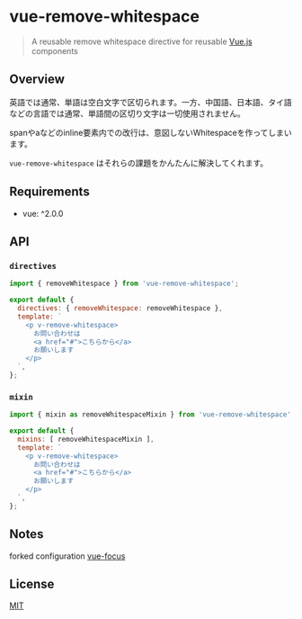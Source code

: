 # vue-remove-whitespace

> A reusable remove whitespace directive for reusable [Vue.js](https://github.com/vuejs/vue) components

## Overview

英語では通常、単語は空白文字で区切られます。一方、中国語、日本語、タイ語などの言語では通常、単語間の区切り文字は一切使用されません。

spanやaなどのinline要素内での改行は、意図しないWhitespaceを作ってしまいます。

`vue-remove-whitespace` はそれらの課題をかんたんに解決してくれます。

## Requirements

- vue: ^2.0.0

## API

### `directives`

``` js
import { removeWhitespace } from 'vue-remove-whitespace';

export default {
  directives: { removeWhitespace: removeWhitespace },
  template: `
    <p v-remove-whitespace>
      お問い合わせは
      <a href="#">こちらから</a>
      お願いします
    </p>
  `,
};
```

### `mixin`

``` js
import { mixin as removeWhitespaceMixin } from 'vue-remove-whitespace';

export default {
  mixins: [ removeWhitespaceMixin ],
  template: `
    <p v-remove-whitespace>
      お問い合わせは
      <a href="#">こちらから</a>
      お願いします
    </p>
  `,
};
```

## Notes

forked configuration [vue-focus](https://www.npmjs.com/package/vue-focus)

## License

[MIT](https://opensource.org/licenses/MIT)
